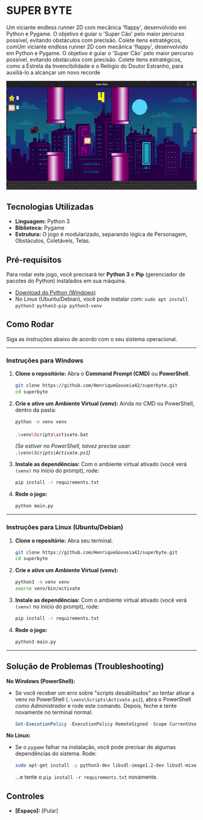 # SUPER BYTE

Um viciante endless runner 2D com mecânica 'flappy', desenvolvido em Python e Pygame. O objetivo é guiar o 'Super Cão' pelo maior percurso possível, evitando obstáculos com precisão. Colete itens estratégicos, comUm viciante endless runner 2D com mecânica 'flappy', desenvolvido em Python e Pygame. O objetivo é guiar o 'Super Cão' pelo maior percurso possível, evitando obstáculos com precisão. Colete itens estratégicos, como a Estrela da Invencibilidade e o Relógio do Doutor Estranho, para auxiliá-lo a alcançar um novo recorde

![Print do Jogo](images/print.png)

## Tecnologias Utilizadas

* **Linguagem:** Python 3
* **Biblioteca:** Pygame
* **Estrutura:** O jogo é modularizado, separando lógica de Personagem, Obstáculos, Coletáveis, Telas.

## Pré-requisitos

Para rodar este jogo, você precisará ter **Python 3** e **Pip** (gerenciador de pacotes do Python) instalados em sua máquina.

* [Download do Python (Windows)](https://www.python.org/downloads/windows/)
* No Linux (Ubuntu/Debian), você pode instalar com: `sudo apt install python3 python3-pip python3-venv`

## Como Rodar

Siga as instruções abaixo de acordo com o seu sistema operacional.

---

### Instruções para Windows

1.  **Clone o repositório:**
    Abra o **Command Prompt (CMD)** ou **PowerShell**.
    ```bash
    git clone https://github.com/HenriqueGouveia42/superbyte.git
    cd superbyte
    ```

2.  **Crie e ative um Ambiente Virtual (venv):**
    Ainda no CMD ou PowerShell, dentro da pasta:

    ```bash
    python -m venv venv
    
    .\venv\Scripts\activate.bat
    ```
    *(Se estiver no PowerShell, talvez precise usar: `.\venv\Scripts\Activate.ps1`)*

3.  **Instale as dependências:**
    Com o ambiente virtual ativado (você verá `(venv)` no início do prompt), rode:
    ```bash
    pip install -r requirements.txt
    ```

4.  **Rode o jogo:**
    ```bash
    python main.py
    ```

---

### Instruções para Linux (Ubuntu/Debian)

1.  **Clone o repositório:**
    Abra seu terminal.
    ```bash
    git clone https://github.com/HenriqueGouveia42/superbyte.git
    cd superbyte
    ```

2.  **Crie e ative um Ambiente Virtual (venv):**
    ```bash
    python3 -m venv venv
    source venv/bin/activate
    ```

3.  **Instale as dependências:**
    Com o ambiente virtual ativado (você verá `(venv)` no início do prompt), rode:
    ```bash
    pip install -r requirements.txt
    ```

4.  **Rode o jogo:**
    ```bash
    python3 main.py
    ```

---

## Solução de Problemas (Troubleshooting)

**No Windows (PowerShell):**
* Se você receber um erro sobre "scripts desabilitados" ao tentar ativar a venv no PowerShell (`.\venv\Scripts\Activate.ps1`), abra o PowerShell *como Administrador* e rode este comando. Depois, feche e tente novamente no terminal normal.
    ```powershell
    Set-ExecutionPolicy -ExecutionPolicy RemoteSigned -Scope CurrentUser
    ```

**No Linux:**
* Se o `pygame` falhar na instalação, você pode precisar de algumas dependências do sistema. Rode:
    ```bash
    sudo apt-get install -y python3-dev libsdl-image1.2-dev libsdl-mixer1.2-dev libsdl-ttf2.0-dev libsdl1.2-dev libsmpeg-dev python3-numpy subversion portaudio19-dev
    ```
    ...e tente o `pip install -r requirements.txt` novamente.

## Controles

* **[Espaço]:** [Pular]